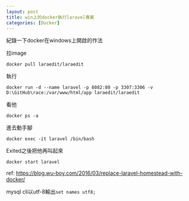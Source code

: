 ```yaml
---
layout: post
title: win上的docker執行laravel專案
categories: [Docker]
---
```


紀錄一下docker在windows上開啟的作法

拉image

`docker pull laraedit/laraedit`

執行

`docker run -d --name laravel -p 8082:80 -p 3307:3306 -v D:\GitHub\race:/var/www/html/app laraedit/laraedit`

看他

`docker ps -a`

進去動手腳

`docker exec -it laravel /bin/bash`

Exited之後把他再叫起來

`docker start laravel`


ref: https://blog.wu-boy.com/2016/03/replace-laravel-homestead-with-docker/

mysql cli以utf-8輸出`set names utf8;`
